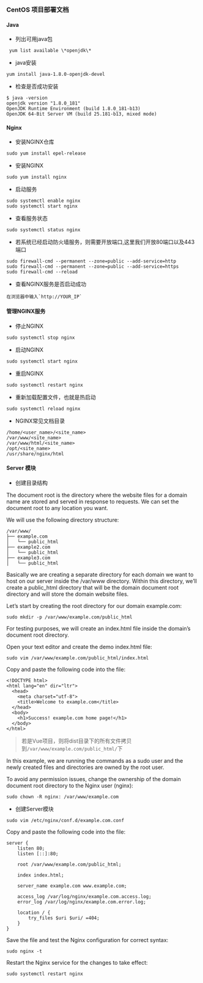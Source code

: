### CentOS 项目部署文档

#### Java

- 列出可用java包

```
 yum list available \*openjdk\*
``` 

- java安装

```
yum install java-1.8.0-openjdk-devel
```

- 检查是否成功安装

```
$ java -version
openjdk version "1.8.0_181"
OpenJDK Runtime Environment (build 1.8.0_181-b13)
OpenJDK 64-Bit Server VM (build 25.181-b13, mixed mode)
```

#### Nginx

- 安装NGINX仓库

```
sudo yum install epel-release
```

- 安装NGINX

```
sudo yum install nginx
```

- 启动服务

```
sudo systemctl enable nginx
sudo systemctl start nginx
```

- 查看服务状态

```
sudo systemctl status nginx
```

- 若系统已经启动防火墙服务，则需要开放端口,这里我们开放80端口以及443端口

```
sudo firewall-cmd --permanent --zone=public --add-service=http
sudo firewall-cmd --permanent --zone=public --add-service=https
sudo firewall-cmd --reload
```

- 查看NGINX服务是否启动成功

```
在浏览器中输入`http://YOUR_IP`
```

#### 管理NGINX服务

- 停止NGINX

```
sudo systemctl stop nginx
```

- 启动NGINX

```
sudo systemctl start nginx
```

- 重启NGINX

```
sudo systemctl restart nginx
```

- 重新加载配置文件，也就是热启动

```
sudo systemctl reload nginx
```

- NGINX常见文档目录

```
/home/<user_name>/<site_name>
/var/www/<site_name>
/var/www/html/<site_name>
/opt/<site_name>
/usr/share/nginx/html
```

#### Server 模块

- 创建目录结构

The document root is the directory where the website files for a domain name are stored and served in response to requests. We can set the document root to any location you want.

We will use the following directory structure:

```
/var/www/
├── example.com
│   └── public_html
├── example2.com
│   └── public_html
├── example3.com
│   └── public_html
```

Basically we are creating a separate directory for each domain we want to host on our server inside the /var/www directory. Within this directory, we’ll create a public_html directory that will be the domain document root directory and will store the domain website files.

Let’s start by creating the root directory for our domain example.com:

```
sudo mkdir -p /var/www/example.com/public_html
```

For testing purposes, we will create an index.html file inside the domain’s document root directory.

Open your text editor and create the demo index.html file:

```
sudo vim /var/www/example.com/public_html/index.html
```

Copy and paste the following code into the file:

```
<!DOCTYPE html>
<html lang="en" dir="ltr">
  <head>
    <meta charset="utf-8">
    <title>Welcome to example.com</title>
  </head>
  <body>
    <h1>Success! example.com home page!</h1>
  </body>
</html>

```

> 若是Vue项目，则将dist目录下的所有文件拷贝到`/var/www/example.com/public_html/`下

In this example, we are running the commands as a sudo user and the newly created files and directories are owned by the root user.

To avoid any permission issues, change the ownership of the domain document root directory to the Nginx user (nginx):

```
sudo chown -R nginx: /var/www/example.com
```

- 创建Server模块

```
sudo vim /etc/nginx/conf.d/example.com.conf
```

Copy and paste the following code into the file:

```
server {
    listen 80;
    listen [::]:80;

    root /var/www/example.com/public_html;

    index index.html;

    server_name example.com www.example.com;

    access_log /var/log/nginx/example.com.access.log;
    error_log /var/log/nginx/example.com.error.log;

    location / {
        try_files $uri $uri/ =404;
    }
}

```

Save the file and test the Nginx configuration for correct syntax:

```
sudo nginx -t
```

Restart the Nginx service for the changes to take effect:

```
sudo systemctl restart nginx
```





